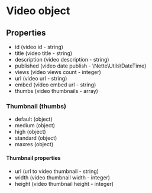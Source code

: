 # Video object

## Properties

- id (video id - string)
- title (video title - string)
- description (video description - string)
- published (video date publish - \Nette\Utils\DateTime)
- views (video views count - integer)
- url (video url - string)
- embed (video embed url - string)
- thumbs (video thumbnails - array)

### Thumbnail (thumbs)
- default (object)
- medium (object)
- high (object)
- standard (object)
- maxres (object)

#### Thumbnail properties
- url (url to video thumbnail - string)
- width (video thumbnail width - integer)
- height (video thumbnail height - integer)